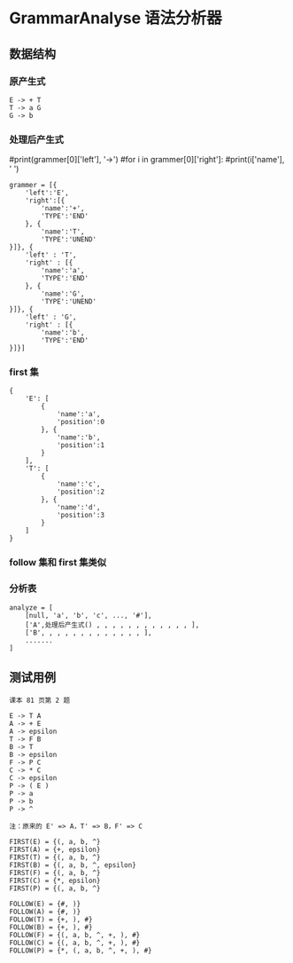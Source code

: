 # GrammarAnalyse 语法分析器

## 数据结构

### 原产生式
```
E -> + T
T -> a G
G -> b
```

### 处理后产生式
#print(grammer[0]['left'], '->')
#for i in grammer[0]['right']:
#print(i['name'], ' ')
```
grammer = [{
    'left':'E', 
    'right':[{
        'name':'+', 
        'TYPE':'END'
    }, {
        'name':'T', 
        'TYPE':'UNEND'
}]}, {
    'left' : 'T', 
    'right' : [{
        'name':'a', 
        'TYPE':'END'
    }, {
        'name':'G', 
        'TYPE':'UNEND'
}]}, {
    'left' : 'G', 
    'right' : [{
        'name':'b', 
        'TYPE':'END'
}]}]
```

### first 集
```
{
    'E': [
        {
            'name':'a', 
            'position':0
        }, {
            'name':'b', 
            'position':1
        }
    ],
    'T': [
        {
            'name':'c', 
            'position':2
        }, {
            'name':'d', 
            'position':3
        }
    ]
}
```

### follow 集和 first 集类似
        
### 分析表
```
analyze = [
    [null, 'a', 'b', 'c', ..., '#'],
    ['A',处理后产生式() , , , , , , , , , , , , ],
    ['B', , , , , , , , , , , , , ],
    .......
]
```

## 测试用例
```
课本 81 页第 2 题

E -> T A
A -> + E
A -> epsilon
T -> F B
B -> T
B -> epsilon
F -> P C
C -> * C
C -> epsilon
P -> ( E )
P -> a
P -> b
P -> ^

注：原来的 E' => A，T' => B，F' => C

FIRST(E) = {(, a, b, ^}
FIRST(A) = {+, epsilon}
FIRST(T) = {(, a, b, ^}
FIRST(B) = {(, a, b, ^, epsilon}
FIRST(F) = {(, a, b, ^}
FIRST(C) = {*, epsilon}
FIRST(P) = {(, a, b, ^}

FOLLOW(E) = {#, )}
FOLLOW(A) = {#, )}
FOLLOW(T) = {+, ), #}
FOLLOW(B) = {+, ), #}
FOLLOW(F) = {(, a, b, ^, +, ), #}
FOLLOW(C) = {(, a, b, ^, +, ), #}
FOLLOW(P) = {*, (, a, b, ^, +, ), #}
```